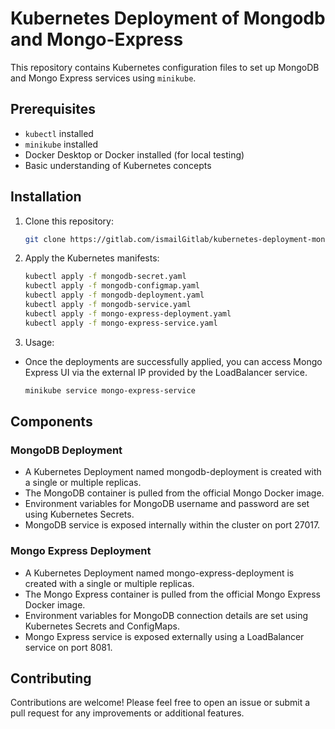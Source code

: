 # Kubernetes Deployment of Mongodb and Mongo-Express

This repository contains Kubernetes configuration files to set up MongoDB and Mongo Express services using `minikube`.

## Prerequisites

- `kubectl` installed
- `minikube` installed
- Docker Desktop or Docker installed (for local testing)
- Basic understanding of Kubernetes concepts

## Installation

1. Clone this repository:

   ```bash
   git clone https://gitlab.com/ismailGitlab/kubernetes-deployment-mongodb-mongo-express.git

2. Apply the Kubernetes manifests:

    ```bash
    kubectl apply -f mongodb-secret.yaml
    kubectl apply -f mongodb-configmap.yaml
    kubectl apply -f mongodb-deployment.yaml
    kubectl apply -f mongodb-service.yaml
    kubectl apply -f mongo-express-deployment.yaml
    kubectl apply -f mongo-express-service.yaml

3. Usage:
- Once the deployments are successfully applied, you can access Mongo Express UI via the external IP provided by the LoadBalancer service.

    ```bash
    minikube service mongo-express-service

## Components

### MongoDB Deployment
- A Kubernetes Deployment named mongodb-deployment is created with a single or multiple replicas.
- The MongoDB container is pulled from the official Mongo Docker image.
- Environment variables for MongoDB username and password are set using Kubernetes Secrets.
- MongoDB service is exposed internally within the cluster on port 27017.

### Mongo Express Deployment
- A Kubernetes Deployment named mongo-express-deployment is created with a single or multiple replicas.
- The Mongo Express container is pulled from the official Mongo Express Docker image.
- Environment variables for MongoDB connection details are set using Kubernetes Secrets and ConfigMaps.
- Mongo Express service is exposed externally using a LoadBalancer service on port 8081.

## Contributing
Contributions are welcome! Please feel free to open an issue or submit a pull request for any improvements or additional features.
